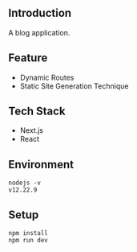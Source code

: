 ## Introduction
A blog application.

## Feature
- Dynamic Routes
- Static Site Generation Technique

## Tech Stack
- Next.js
- React

## Environment
```
nodejs -v
v12.22.9
```

## Setup
```
npm install
npm run dev 
```